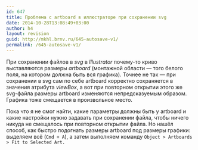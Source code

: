 ```yaml
---
id: 647
title: Проблема с artboard в иллюстраторе при сохранении svg
date: 2014-10-28T13:08:49+03:00
author: h4
layout: revision
guid: http://mkhl.brnv.ru/645-autosave-v1/
permalink: /645-autosave-v1/
---
```

При сохранении файлов в _svg_ в _Illustrator_ почему-то криво выставляются размеры _artboard_ (монтажной области — того белого поля, на котором должна быть вся графика). Точнее не так — при сохранении в svg сам по себе artboard корректно сохраняется в значения атрибута _viewBox_, а вот при повторном открытии этого же svg-файла размеры artboard изменяются непредсказуемым образом. Графика тоже смещается в произвольное место.

Пока что я не смог найти, какие параметры должны быть у artboard и какие настройки нужно задавать при сохранении файла, чтобы ничего никуда не смещалось при повторном открытии файла. Но нашёл способ, как быстро подогнать размеры artboard под размеры графики: выделяем всё (`Cmd + A`), а затем выполняем команду `Object > Artboards > Fit to Selected Art.`